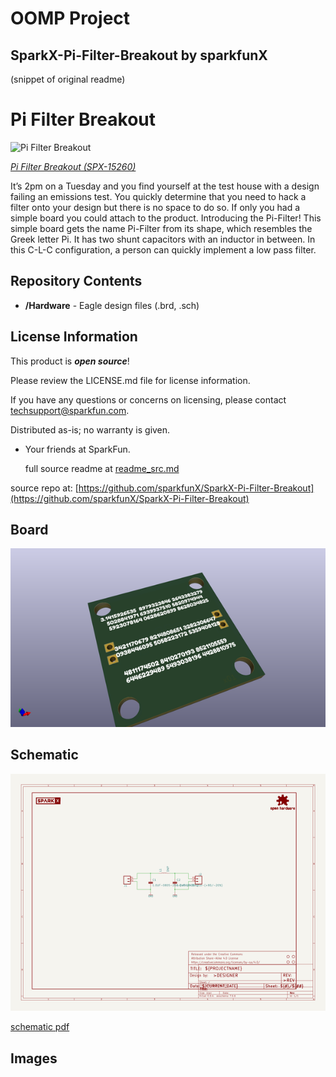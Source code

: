 # OOMP Project  
## SparkX-Pi-Filter-Breakout  by sparkfunX  
  
(snippet of original readme)  
  
Pi Filter Breakout  
========================================  
  
![Pi Filter Breakout](https://cdn.sparkfun.com/assets/parts/1/3/7/2/7/15260-SparkX_Pi-Filter-01.jpg)  
  
[*Pi Filter Breakout (SPX-15260)*](https://www.sparkfun.com/products/15260)  
  
It’s 2pm on a Tuesday and you find yourself at the test house with a design failing an emissions test. You quickly determine that you need to hack a filter onto your design but there is no space to do so. If only you had a simple board you could attach to the product. Introducing the Pi-Filter! This simple board gets the name Pi-Filter from its shape, which resembles the Greek letter Pi. It has two shunt capacitors with an inductor in between. In this C-L-C configuration, a person can quickly implement a low pass filter.  
  
Repository Contents  
-------------------  
  
* **/Hardware** - Eagle design files (.brd, .sch)  
  
License Information  
-------------------  
  
This product is _**open source**_!   
  
Please review the LICENSE.md file for license information.   
  
If you have any questions or concerns on licensing, please contact techsupport@sparkfun.com.  
  
Distributed as-is; no warranty is given.  
  
- Your friends at SparkFun.  
  
  
  full source readme at [readme_src.md](readme_src.md)  
  
source repo at: [https://github.com/sparkfunX/SparkX-Pi-Filter-Breakout](https://github.com/sparkfunX/SparkX-Pi-Filter-Breakout)  
## Board  
  
[![working_3d.png](working_3d_600.png)](working_3d.png)  
## Schematic  
  
[![working_schematic.png](working_schematic_600.png)](working_schematic.png)  
  
[schematic pdf](working_schematic.pdf)  
## Images  
